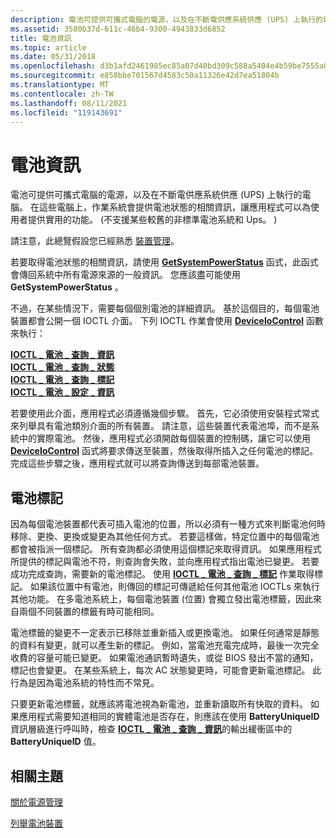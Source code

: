 ```yaml
---
description: 電池可提供可攜式電腦的電源，以及在不斷電供應系統供應 (UPS) 上執行的電腦。
ms.assetid: 3580b37d-611c-46b4-9300-4943833d6852
title: 電池資訊
ms.topic: article
ms.date: 05/31/2018
ms.openlocfilehash: d3b1afd2461985ec85a07d40bd309c588a5404e4b59be7555a01fc6c147eb221
ms.sourcegitcommit: e858bbe701567d4583c50a11326e42d7ea51804b
ms.translationtype: MT
ms.contentlocale: zh-TW
ms.lasthandoff: 08/11/2021
ms.locfileid: "119143691"
---
```

# <a name="battery-information"></a>電池資訊

電池可提供可攜式電腦的電源，以及在不斷電供應系統供應 (UPS) 上執行的電腦。 在這些電腦上，作業系統會提供電池狀態的相關資訊，讓應用程式可以為使用者提供實用的功能。  (不支援某些較舊的非標準電池系統和 Ups。 ) 

請注意，此總覽假設您已經熟悉 [裝置管理](/windows/desktop/DevIO/device-management)。

若要取得電池狀態的相關資訊，請使用 [**GetSystemPowerStatus**](/windows/desktop/api/Winbase/nf-winbase-getsystempowerstatus) 函式，此函式會傳回系統中所有電源來源的一般資訊。 您應該盡可能使用 **GetSystemPowerStatus** 。

不過，在某些情況下，需要每個個別電池的詳細資訊。 基於這個目的，每個電池裝置都會公開一個 IOCTL 介面。 下列 IOCTL 作業會使用 [**DeviceIoControl**](/windows/desktop/api/ioapiset/nf-ioapiset-deviceiocontrol) 函數來執行：

<dl>

[**IOCTL \_ 電池 \_ 查詢 \_ 資訊**](ioctl-battery-query-information.md)  
[**IOCTL \_ 電池 \_ 查詢 \_ 狀態**](ioctl-battery-query-status.md)  
[**IOCTL \_ 電池 \_ 查詢 \_ 標記**](ioctl-battery-query-tag.md)  
[**IOCTL \_ 電池 \_ 設定 \_ 資訊**](ioctl-battery-set-information.md)  
</dl>

若要使用此介面，應用程式必須遵循幾個步驟。 首先，它必須使用安裝程式常式來列舉具有電池類別介面的所有裝置。 請注意，這些裝置代表電池埠，而不是系統中的實際電池。 然後，應用程式必須開啟每個裝置的控制碼，讓它可以使用 [**DeviceIoControl**](/windows/desktop/api/ioapiset/nf-ioapiset-deviceiocontrol) 函式將要求傳送至裝置，然後取得所插入之任何電池的標記。 完成這些步驟之後，應用程式就可以將查詢傳送到每部電池裝置。

## <a name="battery-tags"></a>電池標記

因為每個電池裝置都代表可插入電池的位置，所以必須有一種方式來判斷電池何時移除、更換、更換或變更為其他任何方式。 若要這樣做，特定位置中的每個電池都會被指派一個標記。 所有查詢都必須使用這個標記來取得資訊。 如果應用程式所提供的標記與電池不符，則查詢會失敗，並向應用程式指出電池已變更。 若要成功完成查詢，需要新的電池標記。 使用 [**IOCTL \_ 電池 \_ 查詢 \_ 標記**](ioctl-battery-query-tag.md) 作業取得標記。 如果該位置中有電池，則傳回的標記可傳遞給任何其他電池 IOCTLs 來執行其他功能。 在多電池系統上，每個電池裝置 (位置) 會獨立發出電池標籤，因此來自兩個不同裝置的標籤有時可能相同。

電池標籤的變更不一定表示已移除並重新插入或更換電池。 如果任何通常是靜態的資料有變更，就可以產生新的標記。 例如，當電池充電完成時，最後一次完全收費的容量可能已變更。 如果電池通訊暫時遺失，或從 BIOS 發出不當的通知，標記也會變更。 在某些系統上，每次 AC 狀態變更時，可能會更新電池標記。 此行為是因為電池系統的特性而不常見。

只要更新電池標籤，就應該將電池視為新電池，並重新讀取所有快取的資料。 如果應用程式需要知道相同的實體電池是否存在，則應該在使用 **BatteryUniqueID** 資訊層級進行呼叫時，檢查 [**IOCTL \_ 電池 \_ 查詢 \_ 資訊**](ioctl-battery-query-information.md)的輸出緩衝區中的 **BatteryUniqueID** 值。

## <a name="related-topics"></a>相關主題

<dl> <dt>

[關於電源管理](about-power-management.md)
</dt> <dt>

[列舉電池裝置](enumerating-battery-devices.md)
</dt> </dl>

 

 
